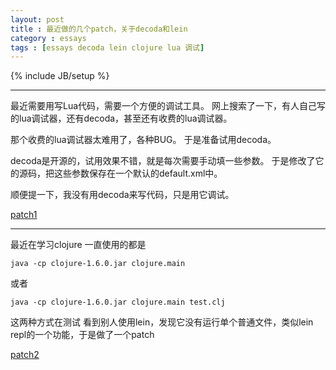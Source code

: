 ```yaml
---
layout: post
title : 最近做的几个patch，关于decoda和lein
category : essays
tags : [essays decoda lein clojure lua 调试]
---
```

{% include JB/setup %}

---

最近需要用写Lua代码，需要一个方便的调试工具。
网上搜索了一下，有人自己写的lua调试器，还有decoda，甚至还有收费的lua调试器。

那个收费的lua调试器太难用了，各种BUG。
于是准备试用decoda。

decoda是开源的，试用效果不错，就是每次需要手动填一些参数。
于是修改了它的源码，把这些参数保存在一个默认的default.xml中。

顺便提一下，我没有用decoda来写代码，只是用它调试。

[patch1](https://github.com/zhuzhonghua/decoda/commit/c3b12fe32651baecd1d4da7cd7e8f0276594a2fc#diff-25d902c24283ab8cfbac54dfa101ad31)

---
最近在学习clojure
一直使用的都是

    java -cp clojure-1.6.0.jar clojure.main
    
或者

    java -cp clojure-1.6.0.jar clojure.main test.clj
    
这两种方式在测试 
看到别人使用lein，发现它没有运行单个普通文件，类似lein repl的一个功能，于是做了一个patch

[patch2](https://github.com/zhuzhonghua/leiningen/commit/3a66434bdd72c3af34112b0ea632f9293f33285d)

